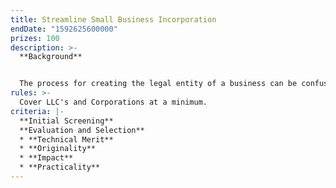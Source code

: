 ```yaml
---
title: Streamline Small Business Incorporation
endDate: "1592625600000"
prizes: 100
description: >-
  **Background**


  The process for creating the legal entity of a business can be confusing. If you want an easy experience, you have to pay lot of money to companies or websites to do it for. I think the State Government should make is simple, easy, and affordable to start your own business without having to pay a company to navigate all of that for you.
rules: >-
  Cover LLC's and Corporations at a minimum.
criteria: |-
  **Initial Screening**
  **Evaluation and Selection**
  * **Technical Merit**
  * **Originality**
  * **Impact**
  * **Practicality**
---
```

